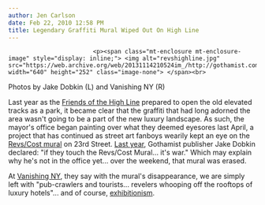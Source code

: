```yaml
---
author: Jen Carlson
date: Feb 22, 2010 12:58 PM
title: Legendary Graffiti Mural Wiped Out On High Line
---
```



                            
                            
                            
                            <p><span class="mt-enclosure mt-enclosure-image" style="display: inline;"> <img alt="revshighline.jpg" src="https://web.archive.org/web/20131114210524im_/http://gothamist.com/attachments/arts_jen/revshighline.jpg" width="640" height="252" class="image-none"> </span><br>
<span class="photo_caption">Photos by Jake Dobkin (L) and Vanishing NY (R)</span></p>

<p>Last year as the <a href="https://web.archive.org/web/20131114210524/http://gothamist.com/tags/highline">Friends of the High Line</a> prepared to open the old elevated tracks as a park, it became clear that the graffiti that had long adorned the area wasn&apos;t going to be a part of the new luxury landscape. As such, the mayor&apos;s office began painting over what they deemed eyesores last April, a project that has continued as street art fanboys wearily kept an eye on the <a href="https://web.archive.org/web/20131114210524/http://gothamist.com/2009/10/20/high_line_graffiti_almost_all_rubbe.php">Revs/Cost mural</a> on 23rd Street. <a href="https://web.archive.org/web/20131114210524/http://gothamist.com/2009/04/24/high_line_cleaning_up_or_losing_cha.php">Last year</a>, Gothamist publisher Jake Dobkin declared: &quot;if they touch the Revs/Cost Mural... it&apos;s war.&quot; Which may explain why he&apos;s not in the office yet... over the weekend, that mural was erased. </p>

<p>At <a href="https://web.archive.org/web/20131114210524/http://vanishingnewyork.blogspot.com/2010/02/revscost-vanishing.html">Vanishing NY</a>, they say with the mural&apos;s disappearance, we are simply left with &quot;pub-crawlers and tourists... revelers whooping off the rooftops of luxury hotels&quot;... and of course, <a href="https://web.archive.org/web/20131114210524/http://gothamist.com/2009/08/28/standard_rear_window_view_on_the_hi.php">exhibitionism</a>.</p>
                            
                            
                            
